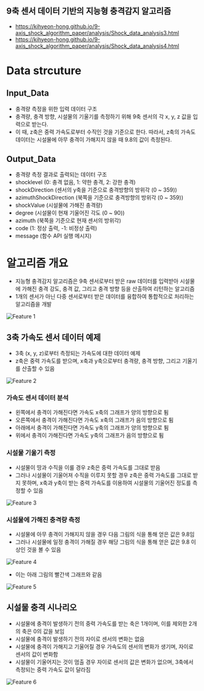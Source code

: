 #

## 9축 센서 데이터 기반의 지능형 충격감지 알고리즘

- https://kihyeon-hong.github.io/9-axis_shock_algorithm_paper/analysis/Shock_data_analysis3.html
- https://kihyeon-hong.github.io/9-axis_shock_algorithm_paper/analysis/Shock_data_analysis4.html

# Data strcuture

## Input_Data

- 충격량 측정을 위한 입력 데이터 구조
- 충격량, 충격 방향, 시설물의 기울기를 측정하기 위해 9축 센서의 각 x, y, z 값을 입력으로 받는다.
- 이 때, z축은 중력 가속도로부터 수직인 것을 기준으로 한다. 따라서, z축의 가속도 데이터는 시설물에 아무 충격이 가해지지 않을 때 9.8의 값이 측정된다.

## Output_Data

- 충격량 측정 결과로 출력되는 데이터 구조
- shocklevel (0: 충격 없음, 1: 약한 충격, 2: 강한 충격)
- shockDirection (센서의 y축을 기준으로 충격방향의 방위각 (0 ~ 359))
- azimuthShockDirection (북쪽을 기준으로 충격방향의 방위각 (0 ~ 359))
- shockValue (시설물에 가해진 충격량)
- degree (시설물이 현재 기울어진 각도 (0 ~ 90))
- azimuth (북쪽을 기준으로 현재 센서의 방위각)
- code (1: 정상 출력, -1: 비정상 출력)
- message (함수 API 실행 메시지)

# 알고리즘 개요

- 지능형 충격감지 알고리즘은 9축 센서로부터 받은 raw 데이터를 입력받아 시설물에 가해진 충격 강도, 충격 값, 그리고 충격 방향 등을 산출하여 리턴하는 알고리즘
- 1개의 센서가 아닌 다중 센서로부터 받은 데이터를 융합하여 통합적으로 처리하는 알고리즘을 개발

![Feature 1](https://kihyeon-hong.github.io/Collection_of_repository_images/ShockLevel_test_code/feature1.jpg)

## 3축 가속도 센서 데이터 예제

- 3축 (x, y, z)로부터 측정되는 가속도에 대한 데이터 예제
- z축은 중력 가속도를 받으며, x축과 y축으로부터 충격량, 충격 방향, 그리고 기울기를 산출할 수 있음

![Feature 2](https://kihyeon-hong.github.io/Collection_of_repository_images/ShockLevel_test_code/feature2.jpg)

### 가속도 센서 데이터 분석

- 왼쪽에서 충격이 가해진다면 가속도 x축의 그래프가 양의 방향으로 튐
- 오른쪽에서 충격이 가해진다면 가속도 x축의 그래프가 음의 방향으로 튐
- 아래에서 충격이 가해진다면 가속도 y축의 그래프가 양의 방향으로 튐
- 위에서 충격이 가해진다면 가속도 y축의 그래프가 음의 방향으로 튐

### 시설물 기울기 측정

- 시설물이 땅과 수직을 이룰 경우 z축은 중력 가속도를 그대로 받음
- 그러나 시설물이 기울어져 수직을 이루지 못할 경우 z축은 중력 가속도를 그대로 받지 못하며, x축과 y축이 받는 중력 가속도를 이용하여 시설물의 기울어진 정도를 측정할 수 있음

![Feature 3](https://kihyeon-hong.github.io/Collection_of_repository_images/ShockLevel_test_code/feature3.jpg)

### 시설물에 가해진 충격량 측정

- 시설물에 아무 충격이 가해지지 않을 경우 다음 그림의 식을 통해 얻은 값은 9.8임
- 그러나 시설물에 일정 충격이 가해질 경우 해당 그림의 식을 통해 얻은 값은 9.8 이상인 것을 볼 수 있음

![Feature 4](https://kihyeon-hong.github.io/Collection_of_repository_images/ShockLevel_test_code/feature4.jpg)

- 이는 아래 그림의 빨간색 그래프와 같음

![Feature 5](https://kihyeon-hong.github.io/Collection_of_repository_images/ShockLevel_test_code/feature5.jpg)

## 시설물 충격 시나리오

- 시설물에 충격이 발생하기 전의 중력 가속도를 받는 축은 1개이며, 이를 제외한 2개의 축은 0의 값을 보임
- 시설물에 충격이 발생하기 전의 자이로 센서의 변화는 없음
- 시설물에 충격이 가해지고 기울어질 경우 가속도의 센서의 변화가 생기며, 자이로 센서의 값이 변화함
- 시설물이 기울어지는 것이 멈출 경우 자이로 센서의 값은 변화가 없으며, 3축에서 측정되는 중력 가속도 값이 달라짐

![Feature 6](https://kihyeon-hong.github.io/Collection_of_repository_images/ShockLevel_test_code/feature6.jpg)
